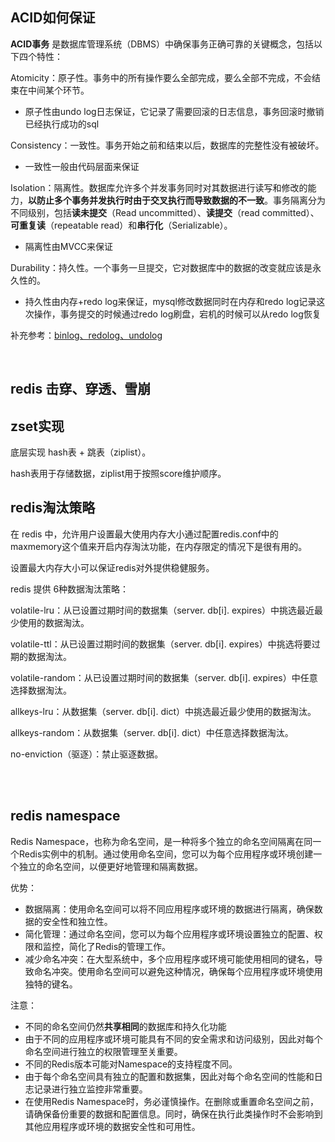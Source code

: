 ## ACID如何保证

**ACID事务** 是数据库管理系统（DBMS）中确保事务正确可靠的关键概念，包括以下四个特性：

Atomicity：原子性。事务中的所有操作要么全部完成，要么全部不完成，不会结束在中间某个环节。

- 原⼦性由undo log⽇志保证，它记录了需要回滚的⽇志信息，事务回滚时撤销已经执⾏成功的sql

Consistency：一致性。事务开始之前和结束以后，数据库的完整性没有被破坏。

- ⼀致性⼀般由代码层⾯来保证

Isolation：隔离性。数据库允许多个并发事务同时对其数据进行读写和修改的能力，**以防止多个事务并发执行时由于交叉执行而导致数据的不一致**。事务隔离分为不同级别，包括**读未提交**（Read uncommitted）、**读提交**（read committed）、**可重复读**（repeatable read）和**串行化**（Serializable）。

- 隔离性由MVCC来保证

Durability：持久性。一个事务一旦提交，它对数据库中的数据的改变就应该是永久性的。

- 持久性由内存+redo log来保证，mysql修改数据同时在内存和redo log记录这次操作，事务提交的时候通过redo log刷盘，宕机的时候可以从redo log恢复

补充参考：[binlog、redolog、undolog](https://blog.csdn.net/Mango_Bin/article/details/125297648)

<br/>

## redis 击穿、穿透、雪崩

## zset实现

底层实现 hash表 + 跳表（ziplist）。

hash表用于存储数据，ziplist用于按照score维护顺序。

## redis淘汰策略

在 redis 中，允许用户设置最大使用内存大小通过配置redis.conf中的maxmemory这个值来开启内存淘汰功能，在内存限定的情况下是很有用的。

设置最大内存大小可以保证redis对外提供稳健服务。

redis 提供 6种数据淘汰策略：

volatile-lru：从已设置过期时间的数据集（server. db[i]. expires）中挑选最近最少使用的数据淘汰。

volatile-ttl：从已设置过期时间的数据集（server. db[i]. expires）中挑选将要过期的数据淘汰。

volatile-random：从已设置过期时间的数据集（server. db[i]. expires）中任意选择数据淘汰。

allkeys-lru：从数据集（server. db[i]. dict）中挑选最近最少使用的数据淘汰。

allkeys-random：从数据集（server. db[i]. dict）中任意选择数据淘汰。

no-enviction（驱逐）：禁止驱逐数据。

<br/>

<br/>

##  redis  namespace

Redis Namespace，也称为命名空间，是一种将多个独立的命名空间隔离在同一个Redis实例中的机制。通过使用命名空间，您可以为每个应用程序或环境创建一个独立的命名空间，以便更好地管理和隔离数据。

优势：

- 数据隔离：使用命名空间可以将不同应用程序或环境的数据进行隔离，确保数据的安全性和独立性。
- 简化管理：通过命名空间，您可以为每个应用程序或环境设置独立的配置、权限和监控，简化了Redis的管理工作。
- 减少命名冲突：在大型系统中，多个应用程序或环境可能使用相同的键名，导致命名冲突。使用命名空间可以避免这种情况，确保每个应用程序或环境使用独特的键名。

注意：

- 不同的命名空间仍然**共享相同**的数据库和持久化功能
- 由于不同的应用程序或环境可能具有不同的安全需求和访问级别，因此对每个命名空间进行独立的权限管理至关重要。
- 不同的Redis版本可能对Namespace的支持程度不同。
- 由于每个命名空间具有独立的配置和数据集，因此对每个命名空间的性能和日志记录进行独立监控非常重要。
- 在使用Redis Namespace时，务必谨慎操作。在删除或重置命名空间之前，请确保备份重要的数据和配置信息。同时，确保在执行此类操作时不会影响到其他应用程序或环境的数据安全性和可用性。
